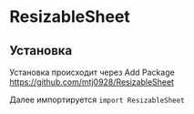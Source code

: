 # ResizableSheet

## Установка

Установка происходит через Add Package https://github.com/mtj0928/ResizableSheet

Далее импортируется
`import ResizableSheet`



